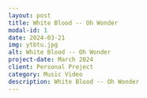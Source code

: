 ```yaml
---
layout: post
title: White Blood -- Oh Wonder
modal-id: 1
date: 2024-03-21
img: ytbtu.jpg
alt: White Blood -- Oh Wonder
project-date: March 2024
client: Personal Project
category: Music Video
description: White Blood -- Oh Wonder
---
```

